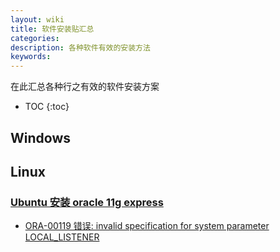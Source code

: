 ```yaml
---
layout: wiki
title: 软件安装贴汇总
categories:
description: 各种软件有效的安装方法
keywords:
---
```


在此汇总各种行之有效的软件安装方案

* TOC
{:toc}

## Windows

## Linux

### [Ubuntu 安装 oracle 11g express](http://www.169it.com/tech-oracle/article-6404098922522300004.html)

* [ORA-00119 错误: invalid specification for system parameter LOCAL_LISTENER](https://blog.csdn.net/hj419460467/article/details/50829569)
